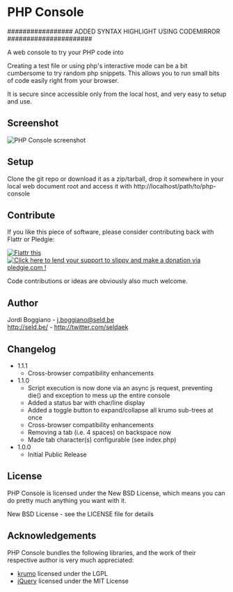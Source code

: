 PHP Console
===========

################# ADDED SYNTAX HIGHLIGHT USING CODEMIRROR ######################

A web console to try your PHP code into

Creating a test file or using php's interactive mode can be a bit cumbersome to try random php snippets. This allows you to run small bits of code easily right from your browser.

It is secure since accessible only from the local host, and very easy to setup and use.

Screenshot
----------

<img src="http://seld.be/_misc/php-console.png" alt="PHP Console screenshot" border="0" />

Setup
-----

Clone the git repo or download it as a zip/tarball, drop it somewhere in your local web document root and access it with http://localhost/path/to/php-console

Contribute
----------

If you like this piece of software, please consider contributing back with Flattr or Pledgie:

<a href="http://flattr.com/thing/55112/PHP-Web-Debug-Console" target="_blank"><img src="http://api.flattr.com/button/button-static-50x60.png" title="Flattr this" border="0" /></a> <a href="http://pledgie.com/campaigns/12919"><img alt="Click here to lend your support to slippy and make a donation via pledgie.com !" src="http://www.pledgie.com/campaigns/12919.png?skin_name=chrome" border="0" /></a>

Code contributions or ideas are obviously also much welcome.

Author
------

Jordi Boggiano - <j.boggiano@seld.be><br />
<http://seld.be/> - <http://twitter.com/seldaek>

Changelog
---------

- 1.1.1
  - Cross-browser compatibility enhancements
- 1.1.0
  - Script execution is now done via an async js request, preventing die() and exception to mess up the entire console
  - Added a status bar with char/line display
  - Added a toggle button to expand/collapse all krumo sub-trees at once
  - Cross-browser compatibility enhancements
  - Removing a tab (i.e. 4 spaces) on backspace now
  - Made tab character(s) configurable (see index.php)
- 1.0.0
  - Initial Public Release

License
-------

PHP Console is licensed under the New BSD License, which means you can do pretty much anything you want with it.

New BSD License - see the LICENSE file for details

Acknowledgements
----------------

PHP Console bundles the following libraries, and the work of their respective author is very much appreciated:

- [krumo](http://krumo.sourceforge.net/) licensed under the LGPL
- [jQuery](http://jquery.com) licensed under the MIT License
